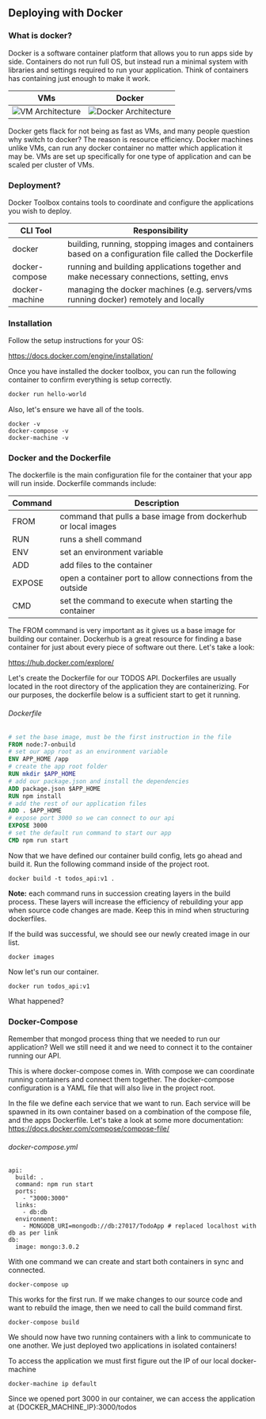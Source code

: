 ## Deploying with Docker

### What is docker?

Docker is a software container platform that allows you to run apps side by side. Containers do not run full OS, but instead run a minimal system with libraries and settings required to run your application. Think of containers has containing just enough to make it work.

VMs                                                                              | Docker
:-------------------------------------------------------------------------------:|:-----------------------------------------------------------------------------------------------:
![VM Architecture](https://www.docker.com/sites/default/files/VM%402x.png "VMs") |  ![Docker Architecture](https://www.docker.com/sites/default/files/Container%402x.png "Docker")

Docker gets flack for not being as fast as VMs, and many people question why switch to docker? The reason is resource efficiency. Docker machines unlike VMs, can run any docker container no matter which application it may be. VMs are set up specifically for one type of application and can be scaled per cluster of VMs.

### Deployment?

Docker Toolbox contains tools to coordinate and configure the applications you wish to deploy.

| CLI Tool       | Responsibility                           |
| -------------- | ---------------------------------------- |
| docker         | building, running, stopping images and containers based on a configuration file called the Dockerfile |
| docker-compose | running and building applications together and make necessary connections, setting, envs |
| docker-machine | managing the docker machines (e.g. servers/vms running docker) remotely and locally |



### Installation

Follow the setup instructions for your OS:

https://docs.docker.com/engine/installation/

Once you have installed the docker toolbox, you can run the following container to confirm everything is setup correctly.

```bash
docker run hello-world
```

Also, let's ensure we have all of the tools.

```shell
docker -v
docker-compose -v
docker-machine -v
```



### Docker and the Dockerfile

The dockerfile is the main configuration file for the container that your app will run inside. Dockerfile commands include: 

| Command | Description                              |
| :------ | ---------------------------------------- |
| FROM    | command that pulls a base image from dockerhub or local images |
| RUN     | runs a shell command                     |
| ENV     | set an environment variable              |
| ADD     | add files to the container               |
| EXPOSE  | open a container port to allow connections from the outside |
| CMD     | set the command to execute when starting the container |

The FROM command is very important as it gives us a base image for building our container. Dockerhub is a great resource for finding a base container for just about every piece of software out there. Let's take a look:

https://hub.docker.com/explore/

Let's create the Dockerfile for our TODOS API. Dockerfiles are usually located in the root directory of the application they are containerizing. For our purposes, the dockerfile below is a sufficient start to get it running.

###### Dockerfile

```dockerfile
# set the base image, must be the first instruction in the file
FROM node:7-onbuild
# set our app root as an environment variable
ENV APP_HOME /app
# create the app root folder
RUN mkdir $APP_HOME
# add our package.json and install the dependencies
ADD package.json $APP_HOME
RUN npm install
# add the rest of our application files
ADD . $APP_HOME
# expose port 3000 so we can connect to our api
EXPOSE 3000
# set the default run command to start our app
CMD npm run start
```

Now that we have defined our container build config, lets go ahead and build it. Run the following command inside of the project root.

```shell
docker build -t todos_api:v1 .
```

**Note:** each command runs in succession creating layers in the build process. These layers will increase the efficiency of rebuilding your app when source code changes are made. Keep this in mind when structuring dockerfiles.

If the build was successful, we should see our newly created image in our list.

```shell
docker images
```

Now let's run our container.

```shell
docker run todos_api:v1
```

What happened?



### Docker-Compose

Remember that mongod process thing that we needed to run our application? Well we still need it and we need to connect it to the container running our API.

This is where docker-compose comes in. With compose we can coordinate running containers and connect them together. The docker-compose configuration is a YAML file that will also live in the project root. 

In the file we define each service that we want to run. Each service will be spawned in its own container based on a combination of the compose file, and the apps Dockerfile. Let's take a look at some more documentation:
https://docs.docker.com/compose/compose-file/

###### docker-compose.yml

```
api:
  build: .
  command: npm run start
  ports:
    - "3000:3000"
  links:
    - db:db
  environment:
    - MONGODB_URI=mongodb://db:27017/TodoApp # replaced localhost with db as per link
db:
  image: mongo:3.0.2
```



With one command we can create and start both containers in sync and connected.

```shell
docker-compose up
```

This works for the first run. If we make changes to our source code and want to rebuild the image, then we need to call the build command first.

```shell
docker-compose build
```

We should now have two running containers with a link to communicate to one another. We just deployed two applications in isolated containers!

To access the application we must first figure out the IP of our local docker-machine

```shell
docker-machine ip default
```

Since we opened port 3000 in our container, we can access the application at {DOCKER_MACHINE_IP}:3000/todos
